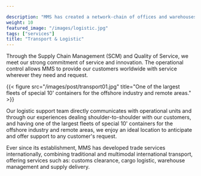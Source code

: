 ```yaml
---

description: "MMS has created a network-chain of offices and warehouses in order to integrate a solid logistic platform coordinating international operations with local distribution."
weight: 10
featured_image: "/images/logistic.jpg"
tags: ["services"]
title: "Transport & Logistic"
---
```

Through the Supply Chain Management (SCM) and Quality of Service, we meet our strong commitment of service and innovation. The operational control allows MMS to provide our customers worldwide with service wherever they need and request.

{{< figure src="/images/post/transport01.jpg" title="One of the largest fleets of special 10' containers for the offshore industry and remote areas." >}}

Our logistic support team directly communicates with operational units and through our experiences dealing shoulder-to-shoulder with our customers, and having one of the largest fleets of special 10' containers for the offshore industry and remote areas, we enjoy an ideal location to anticipate and offer support to any customer's request.

Ever since its establishment, MMS has developed trade services internationally, combining traditional and multimodal international transport, offering services such as: customs clearance, cargo logistic, warehouse management and supply delivery.
